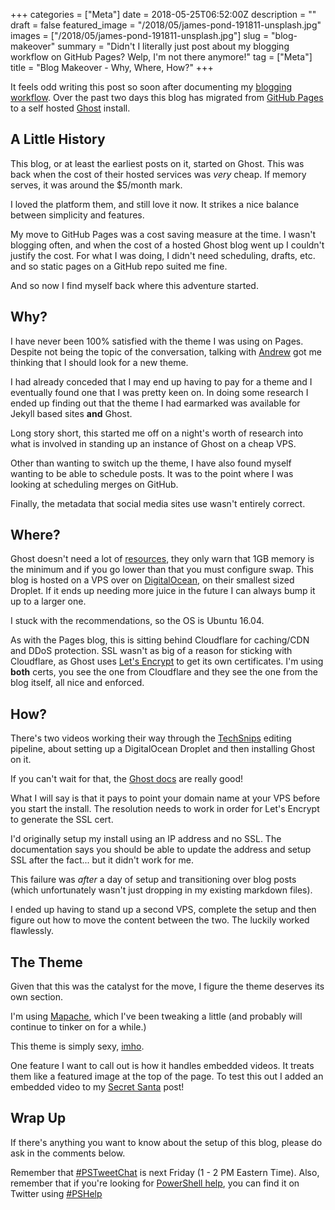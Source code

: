 +++
categories = ["Meta"]
date = 2018-05-25T06:52:00Z
description = ""
draft = false
featured_image = "/2018/05/james-pond-191811-unsplash.jpg"
images = ["/2018/05/james-pond-191811-unsplash.jpg"]
slug = "blog-makeover"
summary = "Didn't I literally just post about my blogging workflow on GitHub Pages? Welp, I'm not there anymore!"
tag = ["Meta"]
title = "Blog Makeover - Why, Where, How?"
+++


It feels odd writing this post so soon after documenting my [blogging workflow](https://king.geek.nz/2018/04/26/blog-workflow/). Over the past two days this blog has migrated from [GitHub Pages](https://pages.github.com/) to a self hosted [Ghost](https://ghost.org/) install.

## A Little History

This blog, or at least the earliest posts on it, started on Ghost. This was back when the cost of their hosted services was *very* cheap. If memory serves, it was around the $5/month mark.

I loved the platform them, and still love it now. It strikes a nice balance between simplicity and features.

My move to GitHub Pages was a cost saving measure at the time. I wasn't blogging often, and when the cost of a hosted Ghost blog went up I couldn't justify the cost. For what I was doing, I didn't need scheduling, drafts, etc. and so static pages on a GitHub repo suited me fine.

And so now I find myself back where this adventure started.

## Why?

I have never been 100% satisfied with the theme I was using on Pages. Despite not being the topic of the conversation, talking with [Andrew](https://twitter.com/plaandrew22) got me thinking that I should look for a new theme.

I had already conceded that I may end up having to pay for a theme and I eventually found one that I was pretty keen on. In doing some research I ended up finding out that the theme I had earmarked was available for Jekyll based sites **and** Ghost.

Long story short, this started me off on a night's worth of research into what is involved in standing up an instance of Ghost on a cheap VPS.

Other than wanting to switch up the theme, I have also found myself wanting to be able to schedule posts. It was to the point where I was looking at scheduling merges on GitHub.

Finally, the metadata that social media sites use wasn't entirely correct.

## Where?

Ghost doesn't need a lot of [resources](https://docs.ghost.org/docs/hosting), they only warn that 1GB memory is the minimum and if you go lower than that you must configure swap. This blog is hosted on a VPS over on [DigitalOcean](https://www.digitalocean.com/), on their smallest sized Droplet. If it ends up needing more juice in the future I can always bump it up to a larger one.

I stuck with the recommendations, so the OS is Ubuntu 16.04.

As with the Pages blog, this is sitting behind Cloudflare for caching/CDN and DDoS protection. SSL wasn't as big of a reason for sticking with Cloudflare, as Ghost uses [Let's Encrypt](https://letsencrypt.org/) to get its own certificates. I'm using **both** certs, you see the one from Cloudflare and they see the one from the blog itself, all nice and enforced.

## How?

There's two videos working their way through the [TechSnips](https://www.techsnips.io/) editing pipeline, about setting up a DigitalOcean Droplet and then installing Ghost on it.

If you can't wait for that, the [Ghost docs](https://docs.ghost.org/docs/install) are really good!

What I will say is that it pays to point your domain name at your VPS before you start the install. The resolution needs to work in order for Let's Encrypt to generate the SSL cert.

I'd originally setup my install using an IP address and no SSL. The documentation says you should be able to update the address and setup SSL after the fact... but it didn't work for me.

This failure was *after* a day of setup and transitioning over blog posts (which unfortunately wasn't just dropping in my existing markdown files).

I ended up having to stand up a second VPS, complete the setup and then figure out how to move the content between the two. The luckily worked flawlessly.

## The Theme

Given that this was the catalyst for the move, I figure the theme deserves its own section.

I'm using [Mapache](https://github.com/godofredoninja/Mapache), which I've been tweaking a little (and probably will continue to tinker on for a while.)

This theme is simply sexy, [imho](https://www.urbandictionary.com/define.php?term=IMHO).

One feature I want to call out is how it handles embedded videos. It treats them like a featured image at the top of the page. To test this out I added an embedded video to my [Secret Santa](https://king.geek.nz/2017/12/12/kovertkringle/) post!

## Wrap Up

If there's anything you want to know about the setup of this blog, please do ask in the comments below.

Remember that [#PSTweetChat](https://twitter.com/search?f=tweets&vertical=default&q=%23pstweetchat) is next Friday (1 - 2 PM Eastern Time). Also, remember that if you're looking for [PowerShell help](https://king.geek.nz/2018/03/20/pshelp-twitter/), you can find it on Twitter using [#PSHelp](https://twitter.com/search?f=tweets&vertical=default&q=%23pshelp&src=typd)



